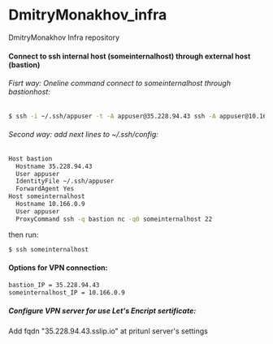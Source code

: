 # DmitryMonakhov_infra
DmitryMonakhov Infra repository
#### Connect to ssh internal host (someinternalhost) through external host (bastion)
###### Fisrt way: Oneline command connect to someinternalhost through bastionhost:
```sh
$ ssh -i ~/.ssh/appuser -t -A appuser@35.228.94.43 ssh -A appuser@10.166.0.9
```
###### Second way: add next lines to ~/.ssh/config:
```sh
Host bastion
  Hostname 35.228.94.43
  User appuser
  IdentityFile ~/.ssh/appuser
  ForwardAgent Yes
Host someinternalhost
  Hostname 10.166.0.9
  User appuser
  ProxyCommand ssh -q bastion nc -q0 someinternalhost 22
```
then run:
```sh
$ ssh someinternalhost
```
#### Options for VPN connection:
```sh
bastion_IP = 35.228.94.43
someinternalhost_IP = 10.166.0.9
```
##### Configure VPN server for use Let's Encript sertificate:
Add fqdn "35.228.94.43.sslip.io" at pritunl server's settings
